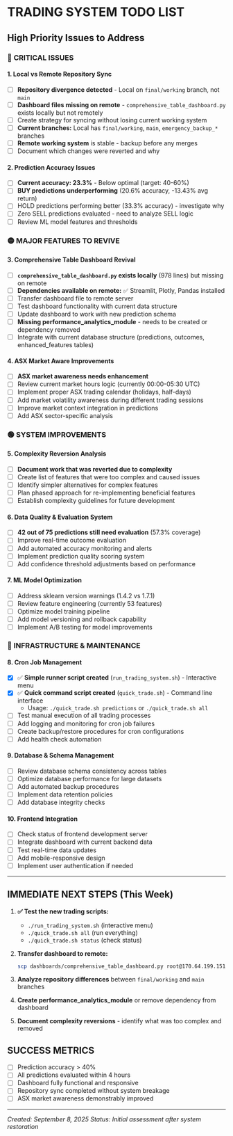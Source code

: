 # TRADING SYSTEM TODO LIST
## High Priority Issues to Address

### 🔴 **CRITICAL ISSUES**

#### 1. **Local vs Remote Repository Sync**
- [ ] **Repository divergence detected** - Local on `final/working` branch, not `main`
- [ ] **Dashboard files missing on remote** - `comprehensive_table_dashboard.py` exists locally but not remotely
- [ ] Create strategy for syncing without losing current working system
- [ ] **Current branches:** Local has `final/working`, `main`, `emergency_backup_*` branches
- [ ] **Remote working system** is stable - backup before any merges
- [ ] Document which changes were reverted and why

#### 2. **Prediction Accuracy Issues**
- [ ] **Current accuracy: 23.3%** - Below optimal (target: 40-60%)
- [ ] **BUY predictions underperforming** (20.6% accuracy, -13.43% avg return)
- [ ] HOLD predictions performing better (33.3% accuracy) - investigate why
- [ ] Zero SELL predictions evaluated - need to analyze SELL logic
- [ ] Review ML model features and thresholds

### 🟡 **MAJOR FEATURES TO REVIVE**

#### 3. **Comprehensive Table Dashboard Revival**
- [ ] **`comprehensive_table_dashboard.py` exists locally** (978 lines) but missing on remote
- [ ] **Dependencies available on remote:** ✅ Streamlit, Plotly, Pandas installed
- [ ] Transfer dashboard file to remote server
- [ ] Test dashboard functionality with current data structure
- [ ] Update dashboard to work with new prediction schema
- [ ] **Missing performance_analytics_module** - needs to be created or dependency removed
- [ ] Integrate with current database structure (predictions, outcomes, enhanced_features tables)

#### 4. **ASX Market Aware Improvements**
- [ ] **ASX market awareness needs enhancement**
- [ ] Review current market hours logic (currently 00:00-05:30 UTC)
- [ ] Implement proper ASX trading calendar (holidays, half-days)
- [ ] Add market volatility awareness during different trading sessions
- [ ] Improve market context integration in predictions
- [ ] Add ASX sector-specific analysis

### 🟢 **SYSTEM IMPROVEMENTS**

#### 5. **Complexity Reversion Analysis**
- [ ] **Document work that was reverted due to complexity**
- [ ] Create list of features that were too complex and caused issues
- [ ] Identify simpler alternatives for complex features
- [ ] Plan phased approach for re-implementing beneficial features
- [ ] Establish complexity guidelines for future development

#### 6. **Data Quality & Evaluation System**
- [ ] **42 out of 75 predictions still need evaluation** (57.3% coverage)
- [ ] Improve real-time outcome evaluation
- [ ] Add automated accuracy monitoring and alerts
- [ ] Implement prediction quality scoring system
- [ ] Add confidence threshold adjustments based on performance

#### 7. **ML Model Optimization**
- [ ] Address sklearn version warnings (1.4.2 vs 1.7.1)
- [ ] Review feature engineering (currently 53 features)
- [ ] Optimize model training pipeline
- [ ] Add model versioning and rollback capability
- [ ] Implement A/B testing for model improvements

### 🔵 **INFRASTRUCTURE & MAINTENANCE**

#### 8. **Cron Job Management**
- [x] ✅ **Simple runner script created** (`run_trading_system.sh`) - Interactive menu
- [x] ✅ **Quick command script created** (`quick_trade.sh`) - Command line interface
  - Usage: `./quick_trade.sh predictions` or `./quick_trade.sh all`
- [ ] Test manual execution of all trading processes
- [ ] Add logging and monitoring for cron job failures
- [ ] Create backup/restore procedures for cron configurations
- [ ] Add health check automation

#### 9. **Database & Schema Management**
- [ ] Review database schema consistency across tables
- [ ] Optimize database performance for large datasets
- [ ] Add automated backup procedures
- [ ] Implement data retention policies
- [ ] Add database integrity checks

#### 10. **Frontend Integration**
- [ ] Check status of frontend development server
- [ ] Integrate dashboard with current backend data
- [ ] Test real-time data updates
- [ ] Add mobile-responsive design
- [ ] Implement user authentication if needed

---

## **IMMEDIATE NEXT STEPS** (This Week)

1. **✅ Test the new trading scripts:**
   - `./run_trading_system.sh` (interactive menu)
   - `./quick_trade.sh all` (run everything)
   - `./quick_trade.sh status` (check status)

2. **Transfer dashboard to remote:**
   ```bash
   scp dashboards/comprehensive_table_dashboard.py root@170.64.199.151:/root/test/
   ```

3. **Analyze repository differences** between `final/working` and `main` branches
4. **Create performance_analytics_module** or remove dependency from dashboard
5. **Document complexity reversions** - identify what was too complex and removed

## **SUCCESS METRICS**

- [ ] Prediction accuracy > 40%
- [ ] All predictions evaluated within 4 hours
- [ ] Dashboard fully functional and responsive
- [ ] Repository sync completed without system breakage
- [ ] ASX market awareness demonstrably improved

---

*Created: September 8, 2025*
*Status: Initial assessment after system restoration*
